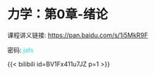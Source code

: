 # 力学：第0章-绪论

课程讲义链接: <https://pan.baidu.com/s/1i5MkR9F>

密码: <font color="#1AE6E6">jafs</font>

{{< bilibili id=BV1Fx411u7JZ p=1 >}}




